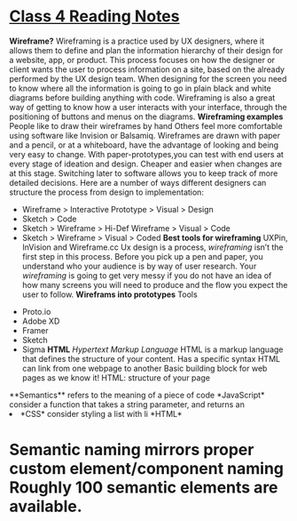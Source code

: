 # [Class 4 Reading Notes](https://github.com/snur206/reading-notes/edit/main/102/class4notes.md)

**Wireframe?**
Wireframing is a practice used by UX designers, where it allows them to define and plan the information hierarchy of their design for a website, app, or product.
This process focuses on how the designer or client wants the user to process information on a site, based on the already performed by the UX design team. When designing for the screen you need to know where all the information is going to go in plain black and white diagrams before building anything with code.
Wireframing is also a great way of getting to know how a user interacts with your interface, through the positioning of buttons and menus on the diagrams.
**Wireframing examples**
People like to draw their wireframes by hand
Others feel more comfortable using software like Invision or Balsamiq.
Wireframes are drawn with paper and a pencil, or at a whiteboard, have the advantage of looking and being very easy to change.
With paper-prototypes,you can test with end users at every stage of ideation and design. Cheaper and easier when changes are at this stage.
Switching later to software allows you to keep track of more detailed decisions.
Here are a number of ways different designers can structure the process from design to implementation:
* Wireframe > Interactive Prototype > Visual > Design
* Sketch > Code
* Sketch > Wireframe > Hi-Def Wireframe > Visual > Code
* Sketch > Wireframe > Visual > Coded
**Best tools for wireframing**
UXPin, InVision and Wireframe.cc
Ux design is a process, *wireframing* isn’t the first step in this process.
Before you pick up a pen and paper, you understand who your audience is by way of user research. 
Your *wireframing* is going to get very messy if you do not have an idea of how many screens you will need to produce and the flow you expect the user to follow.
**Wireframs into prototypes**
Tools
- Proto.io
- Adobe XD
- Framer
- Sketch
- Sigma
**HTML**
*Hypertext Markup Language*
HTML is a markup language that defines the structure of your content.
Has a specific syntax
HTML can link from one webpage to another
Basic building block for web pages as we know it!
HTML: structure of your page
<html></html>
**Semantics**
refers to the meaning of a piece of code
*JavaScript*
consider a function that takes a string parameter, and returns an <li>
*CSS*
consider styling a list with li
*HTML*
<h1>

Semantic naming mirrors proper custom element/component naming
Roughly 100 semantic elements are available.


